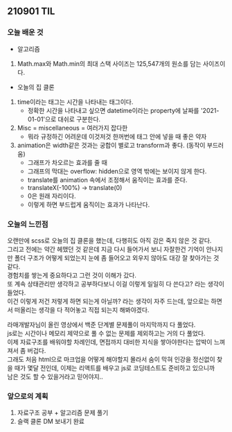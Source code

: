## 210901 TIL

### 오늘 배운 것

- 알고리즘

1. Math.max와 Math.min의 최대 스택 사이즈는 125,547개의 원소를 담는 사이즈이다.

- 오늘의 집 클론

1. time이라는 태그는 시간을 나타내는 태그이다.
   - 정확한 시간을 나타내고 싶으면 datetime이라는 property에 날짜를 '2021-01-01'으로 대쉬로 구분한다.
2. Misc = miscellaneous = 여러가지 잡다한
   - 뭐라 규정하긴 어려운데 이것저것 한꺼번에 태그 안에 넣을 때 좋은 약자
3. animation은 width같은 것과는 궁합이 별로고 transform과 좋다. (동작이 부드러움)
   - 그래프가 차오르는 효과를 줄 때
   - 그래프의 막대는 overflow: hidden으로 영역 밖에는 보이지 않게 한다.
   - translate를 animation 속에서 조정해서 움직이는 효과를 준다.
   - translateX(-100%) -> translate(0)
   - 0은 원래 자리이다.
   - 이렇게 하면 부드럽게 움직이는 효과가 나타난다.

### 오늘의 느낀점

<p>오랜만에 scss로 오늘의 집 클론을 했는데, 다행히도 아직 감은 죽지 않은 것 같다.<br/>
그리고 전에는 약간 헤맸던 것 같은데 지금 다시 들어가서 보니 자잘한건 기억이 안나지만 폴더 구조가 어떻게 되었는지 눈에 좀 들어오고 외우지 않아도 대강 잘 찾아가는 것 같다.<br/>
경험치를 쌓는게 중요하다고 그런 것이 이해가 갔다.<br/>
또 계속 상태관리만 생각하고 공부하다보니 이걸 이렇게 일일히 다 쓴다고? 라는 생각이 들었다.<br/>
이건 이렇게 저건 저렇게 하면 되는게 아닐까? 라는 생각이 자주 드는데, 앞으로는 하면서 떠올리는 생각을 다 적어놓고 직접 되는지 해봐야겠다.
</p>
<p>라매개발자님이 올린 영상에서 백준 단계별 문제풀이 마지막까지 다 풀었다.<br/>
js로는 시간이나 메모리 제약으로 풀 수 없는 문제를 제외하고는 거의 다 풀었다.<br/>
이제 자료구조를 배워야할 차례인데, 면접까지 대비한 지식을 쌓아야한다는 압박이 느껴져서 좀 버겁다.<br/>
그래도 처음 html으로 마크업을 어떻게 해야할지 몰라서 숨이 막혀 인강을 정신없이 찾을 때가 몇달 전인데,
이제는 리액트를 배우고 js로 코딩테스트도 준비하고 있으니까<br/>
남은 것도 할 수 있을거라고 믿어야지..
</p>

### 앞으로의 계획

1. 자료구조 공부 + 알고리즘 문제 풀기
2. 슬랙 클론 DM 보내기 완료
